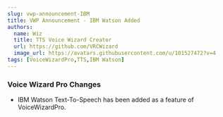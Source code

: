 ```yaml
---
slug: vwp-announcement-IBM
title: VWP Announcement - IBM Watson Added
authors:
  name: Wiz
  title: TTS Voice Wizard Creator
  url: https://github.com/VRCWizard
  image_url: https://avatars.githubusercontent.com/u/101527472?v=4
tags: [VoiceWizardPro,TTS,IBM Watson]
---
```


### Voice Wizard Pro Changes
- IBM Watson Text-To-Speech has been added as a feature of VoiceWizardPro.
